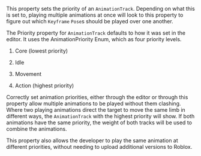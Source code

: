 This property sets the priority of an `AnimationTrack`. Depending on what this is set to, playing multiple animations at once will look to this property to figure out which `Keyframe` `Pose`s should be played over one another.

The Priority property for `AnimationTrack` defaults to how it was set in the editor. It uses the AnimationPriority Enum, which as four priority levels.

 1. Core (lowest priority)

 2. Idle

 3. Movement

 4. Action (highest priority)

Correctly set animation priorities, either through the editor or through this property allow multiple animations to be played without them clashing. Where two playing animations direct the target to move the same limb in different ways, the `AnimationTrack` with the highest priority will show. If both animations have the same priority, the weight of both tracks will be used to combine the animations.

This property also allows the developer to play the same animation at different priorities, without needing to upload additional versions to Roblox.